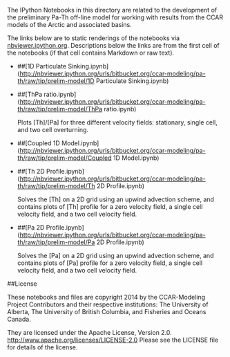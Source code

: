 The IPython Notebooks in this directory are related to the
development of the preliminary Pa-Th off-line model for working with
results from the CCAR models of the Arctic and associated basins.

The links below are to static renderings of the notebooks via
[nbviewer.ipython.org](http://nbviewer.ipython.org/).
Descriptions below the links are from the first cell of the notebooks
(if that cell contains Markdown or raw text).

* ##[1D Particulate Sinking.ipynb](http://nbviewer.ipython.org/urls/bitbucket.org/ccar-modeling/pa-th/raw/tip/prelim-model/1D Particulate Sinking.ipynb)  
    
* ##[ThPa ratio.ipynb](http://nbviewer.ipython.org/urls/bitbucket.org/ccar-modeling/pa-th/raw/tip/prelim-model/ThPa ratio.ipynb)  
    
    Plots [Th]/[Pa] for three different velocity fields: stationary, single cell, and two cell overturning.  

* ##[Coupled 1D Model.ipynb](http://nbviewer.ipython.org/urls/bitbucket.org/ccar-modeling/pa-th/raw/tip/prelim-model/Coupled 1D Model.ipynb)  
    
* ##[Th 2D Profile.ipynb](http://nbviewer.ipython.org/urls/bitbucket.org/ccar-modeling/pa-th/raw/tip/prelim-model/Th 2D Profile.ipynb)  
    
    Solves the [Th] on a 2D grid using an upwind advection scheme, and contains plots of [Th] profile for a zero velocity field, a single cell velocity field, and a two cell velocity field.  

* ##[Pa 2D Profile.ipynb](http://nbviewer.ipython.org/urls/bitbucket.org/ccar-modeling/pa-th/raw/tip/prelim-model/Pa 2D Profile.ipynb)  
    
    Solves the [Pa] on a 2D grid using an upwind advection scheme, and contains plots of [Pa] profile for a zero velocity field, a single cell velocity field, and a two cell velocity field.  


##License

These notebooks and files are copyright 2014
by the CCAR-Modeling Project Contributors
and their respective institutions: The University of Alberta,
The University of British Columbia,
and Fisheries and Oceans Canada.

They are licensed under the Apache License, Version 2.0.
http://www.apache.org/licenses/LICENSE-2.0
Please see the LICENSE file for details of the license.

